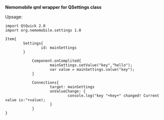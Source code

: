 **Nemomobile qml wrapper for QSettings class**

Upsage:

    import QtQuick 2.0
    import org.nemomobile.settings 1.0

    Item{
            Settings{
                    id: mainSettings
            }

                Component.onComplited{
                        mainSettings.setValue("key","hello");
                        var value = mainSettings.value("key");
                }

                Connections{
                        target: mainSettings
                        onValueChange: {
                                console.log("key "+key+" changed! Current value is:"+value);
                        }
                }
    }
